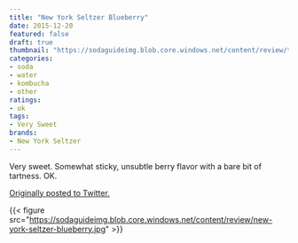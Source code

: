 ```yaml
---
title: "New York Seltzer Blueberry"
date: 2015-12-20
featured: false
draft: true
thumbnail: "https://sodaguideimg.blob.core.windows.net/content/review/thumbs/new-york-seltzer-blueberry.jpg"
categories:
- soda
- water
- kombucha
- other
ratings:
- ok
tags:
- Very Sweet
brands:
- New York Seltzer
---
```


Very sweet. Somewhat sticky, unsubtle berry flavor with a bare bit of tartness. OK.

[Originally posted to Twitter.](https://twitter.com/Cavorter/status/678671501420199937)

{{< figure src="https://sodaguideimg.blob.core.windows.net/content/review/new-york-seltzer-blueberry.jpg" >}}

